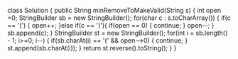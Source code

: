 class Solution {
public String minRemoveToMakeValid(String s) {
int open =0;
StringBuilder sb = new StringBuilder();
for(char c : s.toCharArray()) {
if(c == '(') {
open++;
}else if(c == ')'){
if(open == 0) {
continue;
}
open--;
}
sb.append(c);
}
StringBuilder st = new StringBuilder();
for(int i = sb.length() - 1; i>=0; i--) {
if(sb.charAt(i) == '(' && open-->0) {
continue;
}
st.append(sb.charAt(i));
}
return st.reverse().toString();
}
}